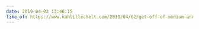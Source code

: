 ```yaml
---
date: 2019-04-03 13:46:15
like_of: https://www.kahlillechelt.com/2019/04/02/get-off-of-medium-and-publish-a-blog-under-your-own-domain/
---
```

